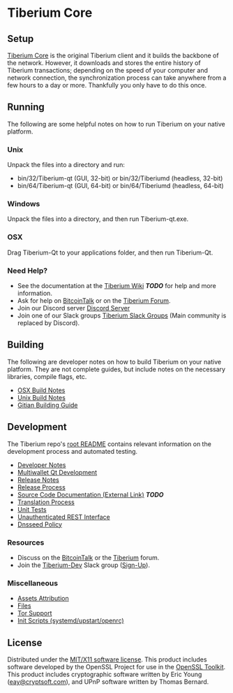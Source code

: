 Tiberium Core
=====================

Setup
---------------------
[Tiberium Core](http://Tiberium.org/wallet) is the original Tiberium client and it builds the backbone of the network. However, it downloads and stores the entire history of Tiberium transactions; depending on the speed of your computer and network connection, the synchronization process can take anywhere from a few hours to a day or more. Thankfully you only have to do this once.

Running
---------------------
The following are some helpful notes on how to run Tiberium on your native platform.

### Unix

Unpack the files into a directory and run:

- bin/32/Tiberium-qt (GUI, 32-bit) or bin/32/Tiberiumd (headless, 32-bit)
- bin/64/Tiberium-qt (GUI, 64-bit) or bin/64/Tiberiumd (headless, 64-bit)

### Windows

Unpack the files into a directory, and then run Tiberium-qt.exe.

### OSX

Drag Tiberium-Qt to your applications folder, and then run Tiberium-Qt.

### Need Help?

* See the documentation at the [Tiberium Wiki](https://en.bitcoin.it/wiki/Main_Page) ***TODO***
for help and more information.
* Ask for help on [BitcoinTalk](https://bitcointalk.org/index.php?topic=1262920.0) or on the [Tiberium Forum](http://forum.Tiberium.org/).
* Join our Discord server [Discord Server](https://discord.Tiberium.org)
* Join one of our Slack groups [Tiberium Slack Groups](https://Tiberium.org/slack-logins/) (Main community is replaced by Discord).

Building
---------------------
The following are developer notes on how to build Tiberium on your native platform. They are not complete guides, but include notes on the necessary libraries, compile flags, etc.

- [OSX Build Notes](build-osx.md)
- [Unix Build Notes](build-unix.md)
- [Gitian Building Guide](gitian-building.md)

Development
---------------------
The Tiberium repo's [root README](https://github.com/lestreyd/Tiberium/blob/master/README.md) contains relevant information on the development process and automated testing.

- [Developer Notes](developer-notes.md)
- [Multiwallet Qt Development](multiwallet-qt.md)
- [Release Notes](release-notes.md)
- [Release Process](release-process.md)
- [Source Code Documentation (External Link)](https://dev.visucore.com/bitcoin/doxygen/) ***TODO***
- [Translation Process](translation_process.md)
- [Unit Tests](unit-tests.md)
- [Unauthenticated REST Interface](REST-interface.md)
- [Dnsseed Policy](dnsseed-policy.md)

### Resources

* Discuss on the [BitcoinTalk](https://bitcointalk.org/index.php?topic=1262920.0) or the [Tiberium](http://forum.Tiberium.org/) forum.
* Join the [Tiberium-Dev](https://Tiberium-dev.slack.com/) Slack group ([Sign-Up](https://Tiberium-dev.herokuapp.com/)).

### Miscellaneous
- [Assets Attribution](assets-attribution.md)
- [Files](files.md)
- [Tor Support](tor.md)
- [Init Scripts (systemd/upstart/openrc)](init.md)

License
---------------------
Distributed under the [MIT/X11 software license](http://www.opensource.org/licenses/mit-license.php).
This product includes software developed by the OpenSSL Project for use in the [OpenSSL Toolkit](https://www.openssl.org/). This product includes
cryptographic software written by Eric Young ([eay@cryptsoft.com](mailto:eay@cryptsoft.com)), and UPnP software written by Thomas Bernard.
